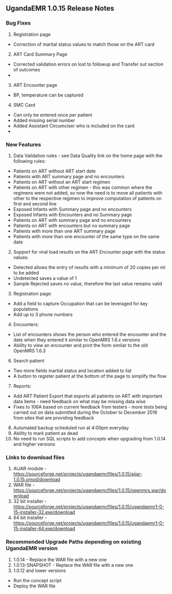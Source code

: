 ## UgandaEMR 1.0.15 Release Notes
### Bug Fixes
1. Registration page 
  * Correction of marital status values to match those on the ART card
2. ART Card Summary Page
  * Corrected validation errors on lost to followup and Transfer out section of outcomes 
  * 
3. ART Encounter page 
  * BP, temperature can be captured
4. SMC Card 
  * Can only be entered once per patient 
  * Added missing serial number 
  * Added Assistant Circumciser who is included on the card 
  * 

### New Features
1. Data Validation rules - see Data Quality link on the home page with the following rules:
  * Patients on ART without ART start date 
  * Patients with ART summary page and no encounters 
  * Patients on ART without an ART start regimen 
  * Patients on ART with other regimen - this was common where the regimens were not added, so now the need is to move all patients with other to the respective regimen to improve computation of patients on first and second line 
  * Exposed Infants with Summary page and no encounters 
  * Exposed Infants with Encounters and no Summary page 
  * Patients on ART with summary page and no encounters 
  * Patients on ART with encounters but no summary page
  * Patients with more than one ART summary page 
  * Patients with more than one encounter of the same type on the same date 

2. Support for viral load results on the ART Encounter page with the status values:
  * Detected allows the entry of results with a minimum of 20 copies per ml to be added 
  * Undetected saves a value of 1
  * Sample Rejected saves no value, therefore the last value remains valid 

3. Registration page: 
  * Add a field to capture Occupation that can be leveraged for key populations 
  * Add up to 3 phone numbers  
4. Encounters:
  * List of encounters shows the person who entered the encounter and the date when they entered it similar to OpenMRS 1.6.x versions  
  * Ability to view an encounter and print the form similar to the old OpenMRS 1.6.3
6. Search patient
  * Two more fields martial status and location added to list
  * A button to register patient at the bottom of the page to simplify the flow 
7. Reports:
  * Add ART Patient Export that exports all patients on ART with important data items - need feedback on what may be missing data wise 
  * Fixes to 106A based on current feedback from testers - more tests being carried out on data submitted during the October to December 2016 from sites that are providing feedback 
8. Automated backup scheduled run at 4:00pm everyday 
9. Ability to mark patient as dead
10. No need to run SQL scripts to add concepts when upgrading from 1.0.14 and higher versions 

### Links to download files
1. AIJAR module - https://sourceforge.net/projects/ugandaemr/files/1.0.15/aijar-1.0.15.omod/download
2. WAR file - https://sourceforge.net/projects/ugandaemr/files/1.0.15/openmrs.war/download
3. 32 bit installer - https://sourceforge.net/projects/ugandaemr/files/1.0.15/ugandaemr1-0-15-installer-32.exe/download
4. 64 bit installer - https://sourceforge.net/projects/ugandaemr/files/1.0.15/ugandaemr1-0-15-installer-64.exe/download

### Recommended Upgrade Paths depending on existing UgandaEMR version 
1. 1.0.14 - Replace the WAR file with a new one 
2. 1.0.13-SNAPSHOT - Replace the WAR file with a new one 
2. 1.0.12 and lower versions 
  - Run the concept script 
  - Deploy the WAR file 






  